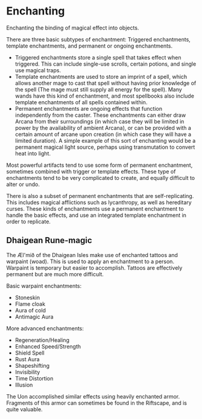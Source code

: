 # Enchanting

Enchanting the binding of magical effect into objects.

There are three basic subtypes of enchantment: Triggered enchantments, template enchantments, and permanent or ongoing enchantments.

- Triggered enchantments store a single spell that takes effect when triggered. This can include single-use scrolls, certain potions, and single use magical traps.
- Template enchantments are used to store an imprint of a spell, which allows another mage to cast that spell without having prior knowledge of the spell (The mage must still supply all energy for the spell). 
  Many wands have this kind of enchantment, and most spellbooks also include template enchantments of all spells contained within.
- Permanent enchantments are ongoing effects that function independently from the caster. These enchantments can either draw Arcana from their surroundings (in which case they will be limited in power by the availability 
  of ambient Arcana), or can be provided with a certain amount of arcane upon creation (in which case they will have a limited duration). A simple example of this sort of enchanting would be a permanent magical light source, 
  perhaps using transmutation to convert heat into light. 

Most powerful artifacts tend to use some form of permanent enchantment, sometimes combined with trigger or template effects. These type of enchantments tend to be very complicated to create, and equally difficult to alter or undo. 

There is also a subset of permanent enchantments that are self-replicating. This includes magical afflictions such as lycanthropy, as well as hereditary curses. These kinds of enchantments use a permanent enchantment to handle 
the basic effects, and use an integrated template enchantment in order to replicate.

## Dhaigean Rune-magic

The Æl'mið of the Dhaigean Isles make use of enchanted tattoos and warpaint (woad). This is used to apply an enchantment to a person. 
Warpaint is temporary but easier to accomplish. Tattoos are effectively permanent but are much more difficult.

Basic warpaint enchantments:

  * Stoneskin
  * Flame cloak
  * Aura of cold
  * Antimagic Aura

More advanced enchantments:

  * Regeneration/Healing
  * Enhanced Speed/Strength
  * Shield Spell
  * Rust Aura
  * Shapeshifting
  * Invisibility
  * Time Distortion
  * Illusion

The Uon accomplished similar effects using heavily enchanted armor. Fragments of this armor can sometimes be found in the Riftscape, and is quite valuable.

